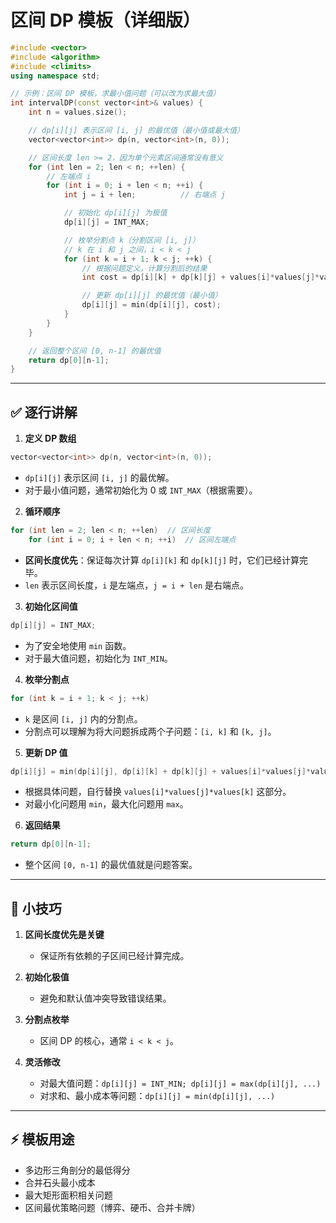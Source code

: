 # 区间 DP 模板（详细版）

```cpp
#include <vector>
#include <algorithm>
#include <climits>
using namespace std;

// 示例：区间 DP 模板，求最小值问题（可以改为求最大值）
int intervalDP(const vector<int>& values) {
    int n = values.size();

    // dp[i][j] 表示区间 [i, j] 的最优值（最小值或最大值）
    vector<vector<int>> dp(n, vector<int>(n, 0));

    // 区间长度 len >= 2，因为单个元素区间通常没有意义
    for (int len = 2; len < n; ++len) {
        // 左端点 i
        for (int i = 0; i + len < n; ++i) {
            int j = i + len;          // 右端点 j

            // 初始化 dp[i][j] 为极值
            dp[i][j] = INT_MAX;

            // 枚举分割点 k（分割区间 [i, j]）
            // k 在 i 和 j 之间，i < k < j
            for (int k = i + 1; k < j; ++k) {
                // 根据问题定义，计算分割后的结果
                int cost = dp[i][k] + dp[k][j] + values[i]*values[j]*values[k];

                // 更新 dp[i][j] 的最优值（最小值）
                dp[i][j] = min(dp[i][j], cost);
            }
        }
    }

    // 返回整个区间 [0, n-1] 的最优值
    return dp[0][n-1];
}
```

---

## ✅ 逐行讲解

1. **定义 DP 数组**

```cpp
vector<vector<int>> dp(n, vector<int>(n, 0));
```

* `dp[i][j]` 表示区间 `[i, j]` 的最优解。
* 对于最小值问题，通常初始化为 0 或 `INT_MAX`（根据需要）。

2. **循环顺序**

```cpp
for (int len = 2; len < n; ++len)  // 区间长度
    for (int i = 0; i + len < n; ++i)  // 区间左端点
```

* **区间长度优先**：保证每次计算 `dp[i][k]` 和 `dp[k][j]` 时，它们已经计算完毕。
* `len` 表示区间长度，`i` 是左端点，`j = i + len` 是右端点。

3. **初始化区间值**

```cpp
dp[i][j] = INT_MAX;
```

* 为了安全地使用 `min` 函数。
* 对于最大值问题，初始化为 `INT_MIN`。

4. **枚举分割点**

```cpp
for (int k = i + 1; k < j; ++k)
```

* `k` 是区间 `[i, j]` 内的分割点。
* 分割点可以理解为将大问题拆成两个子问题：`[i, k]` 和 `[k, j]`。

5. **更新 DP 值**

```cpp
dp[i][j] = min(dp[i][j], dp[i][k] + dp[k][j] + values[i]*values[j]*values[k]);
```

* 根据具体问题，自行替换 `values[i]*values[j]*values[k]` 这部分。
* 对最小化问题用 `min`，最大化问题用 `max`。

6. **返回结果**

```cpp
return dp[0][n-1];
```

* 整个区间 `[0, n-1]` 的最优值就是问题答案。

---

## 🔑 小技巧

1. **区间长度优先是关键**

   * 保证所有依赖的子区间已经计算完成。
2. **初始化极值**

   * 避免和默认值冲突导致错误结果。
3. **分割点枚举**

   * 区间 DP 的核心，通常 `i < k < j`。
4. **灵活修改**

   * 对最大值问题：`dp[i][j] = INT_MIN; dp[i][j] = max(dp[i][j], ...)`
   * 对求和、最小成本等问题：`dp[i][j] = min(dp[i][j], ...)`

---

## ⚡ 模板用途

* 多边形三角剖分的最低得分
* 合并石头最小成本
* 最大矩形面积相关问题
* 区间最优策略问题（博弈、硬币、合并卡牌）

